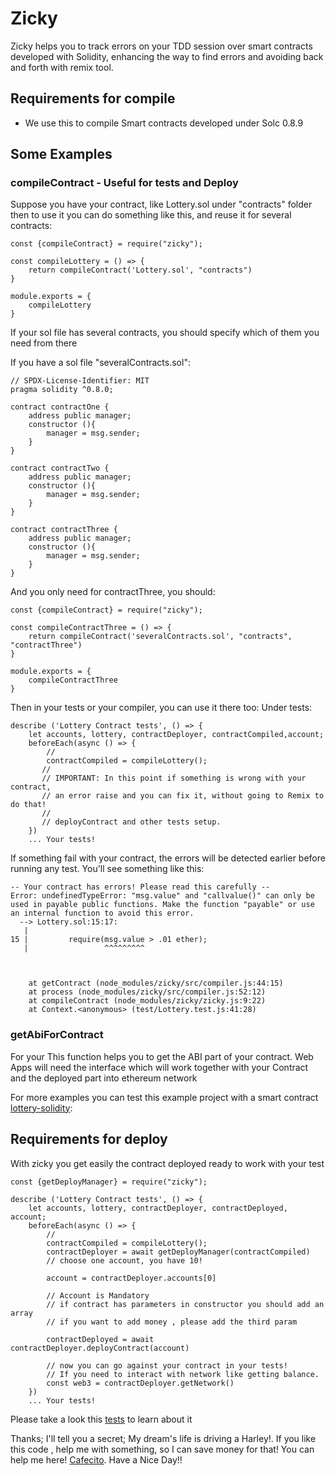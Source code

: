 # Zicky
Zicky helps you to track errors on your TDD session over smart contracts developed with Solidity, 
enhancing the way to find errors and avoiding back and forth with remix tool.

## Requirements for compile
* We use this to compile Smart contracts developed under Solc 0.8.9

## Some Examples

### compileContract - Useful for tests and Deploy
Suppose you have your contract, like Lottery.sol under "contracts" folder
then to use it you can do something like this, and reuse it for several contracts:

````
const {compileContract} = require("zicky");

const compileLottery = () => {
    return compileContract('Lottery.sol', "contracts")
}

module.exports = {
    compileLottery
}
````
If your sol file has several contracts, you should specify which of them you need from there

If you have a sol file "severalContracts.sol":
````
// SPDX-License-Identifier: MIT
pragma solidity ^0.8.0;

contract contractOne {
    address public manager;
    constructor (){
        manager = msg.sender;
    }
}

contract contractTwo {
    address public manager;
    constructor (){
        manager = msg.sender;
    }
}

contract contractThree {
    address public manager;
    constructor (){
        manager = msg.sender;
    }
}

````

And you only need for contractThree, you should:
````
const {compileContract} = require("zicky");

const compileContractThree = () => {
    return compileContract('severalContracts.sol', "contracts", "contractThree")
}

module.exports = {
    compileContractThree
}
````



Then in your tests or your compiler, you can use it there too:
Under tests:

````
describe ('Lottery Contract tests', () => {
    let accounts, lottery, contractDeployer, contractCompiled,account;
    beforeEach(async () => {
        // 
        contractCompiled = compileLottery();
       //
       // IMPORTANT: In this point if something is wrong with your contract, 
       // an error raise and you can fix it, without going to Remix to do that! 
       //
       // deployContract and other tests setup.
    })
    ... Your tests! 

````
If something fail with your contract, the errors  will be detected earlier before running any test. 
You'll see something like this:
`````
-- Your contract has errors! Please read this carefully --
Error: undefinedTypeError: "msg.value" and "callvalue()" can only be used in payable public functions. Make the function "payable" or use an internal function to avoid this error.
  --> Lottery.sol:15:17:
   |
15 |         require(msg.value > .01 ether);
   |                 ^^^^^^^^^



    at getContract (node_modules/zicky/src/compiler.js:44:15)
    at process (node_modules/zicky/src/compiler.js:52:12)
    at compileContract (node_modules/zicky/zicky.js:9:22)
    at Context.<anonymous> (test/Lottery.test.js:41:28)
`````

### getAbiForContract 

For your This function helps you to get the ABI part of your contract. Web Apps will need the interface which will work together with your Contract  and the deployed part into ethereum network

For more examples you can test this example project with a smart contract [lottery-solidity](https://github.com/davidgk/lottery-solidity):

## Requirements for deploy

With zicky you get easily the contract deployed ready to work with your test

````
const {getDeployManager} = require("zicky");

describe ('Lottery Contract tests', () => {
    let accounts, lottery, contractDeployer, contractDeployed,  account;
    beforeEach(async () => {
        // 
        contractCompiled = compileLottery();
        contractDeployer = await getDeployManager(contractCompiled)
        // choose one account, you have 10!
        
        account = contractDeployer.accounts[0]
        
        // Account is Mandatory
        // if contract has parameters in constructor you should add an array
        // if you want to add money , please add the third param
        
        contractDeployed = await contractDeployer.deployContract(account)
        
        // now you can go against your contract in your tests!
        // If you need to interact with network like getting balance.
        const web3 = contractDeployer.getNetwork()
    })
    ... Your tests! 

````
Please take a look this [tests](https://github.com/davidgk/zicky/blob/main/test/deployManager.test.js) to learn about it 

Thanks; I'll tell you a secret; My dream's life is driving a Harley!. If you like this code , help me with something, so I can save money for that!
You can help me here! [Cafecito](https://cafecito.app/zicky).
Have a Nice Day!!
